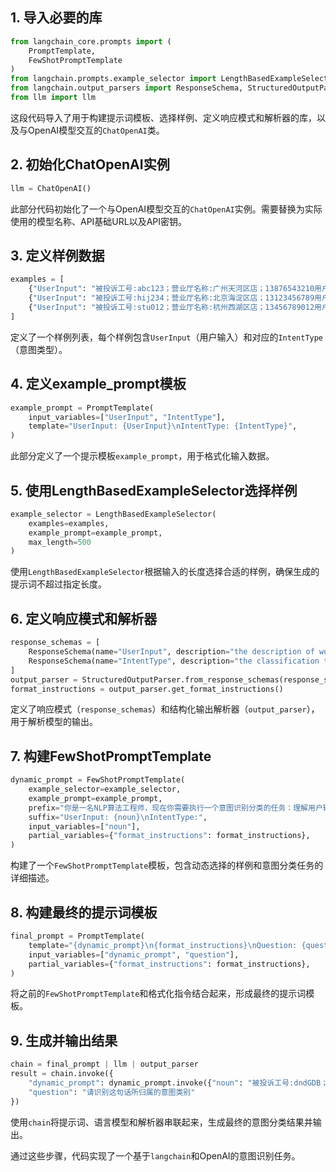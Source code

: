 ## 1. 导入必要的库
```python
from langchain_core.prompts import (
    PromptTemplate,
    FewShotPromptTemplate
)
from langchain.prompts.example_selector import LengthBasedExampleSelector
from langchain.output_parsers import ResponseSchema, StructuredOutputParser
from llm import llm
```
这段代码导入了用于构建提示词模板、选择样例、定义响应模式和解析器的库，以及与OpenAI模型交互的`ChatOpenAI`类。

## 2. 初始化ChatOpenAI实例
```python
llm = ChatOpenAI()
```
此部分代码初始化了一个与OpenAI模型交互的`ChatOpenAI`实例。需要替换为实际使用的模型名称、API基础URL以及API密钥。

## 3. 定义样例数据
```python
examples = [
    {"UserInput": "被投诉工号:abc123；营业厅名称:广州天河区店；13876543210用户反映本月资费异常增加，要求核实账单，2023-08-0110:15:23。工号： abc123，要求在24小时内解决，如未处理将投诉到上级部门。", "IntentType": "资费"},
    {"UserInput": "被投诉工号:hij234；营业厅名称:北京海淀区店；13123456789用户反映套餐升档后流量未增加，2023-08-0412:45:59。工号： hij234，要求重新核查套餐内容并恢复原套餐。", "IntentType": "套餐"},
    {"UserInput": "被投诉工号:stu012；营业厅名称:杭州西湖区店；13456789012用户反映营业厅服务态度差，2023-08-0716:15:08。工号： stu012，要求道歉并给予服务改进方案。", "IntentType": "服务"},
]
```
定义了一个样例列表，每个样例包含`UserInput`（用户输入）和对应的`IntentType`（意图类型）。

## 4. 定义example_prompt模板
```python
example_prompt = PromptTemplate(
    input_variables=["UserInput", "IntentType"],
    template="UserInput: {UserInput}\nIntentType: {IntentType}",
)
```
此部分定义了一个提示模板`example_prompt`，用于格式化输入数据。

## 5. 使用LengthBasedExampleSelector选择样例
```python
example_selector = LengthBasedExampleSelector(
    examples=examples,
    example_prompt=example_prompt,
    max_length=500
)
```
使用`LengthBasedExampleSelector`根据输入的长度选择合适的样例，确保生成的提示词不超过指定长度。

## 6. 定义响应模式和解析器
```python
response_schemas = [
    ResponseSchema(name="UserInput", description="the description of work orders"),
    ResponseSchema(name="IntentType", description="the classification type"),
]
output_parser = StructuredOutputParser.from_response_schemas(response_schemas)
format_instructions = output_parser.get_format_instructions()
```
定义了响应模式（`response_schemas`）和结构化输出解析器（`output_parser`），用于解析模型的输出。

## 7. 构建FewShotPromptTemplate
```python
dynamic_prompt = FewShotPromptTemplate(
    example_selector=example_selector,
    example_prompt=example_prompt,
    prefix="你是一名NLP算法工程师，现在你需要执行一个意图识别分类的任务：理解用户输入并将其匹配到对应的意图。为了得到符合要求的答案，请按照下面的过程，一步步思考并得出回答：1、你需要先了解意图信息一共有如下三个类别：资费、套餐、服务。这三个类别的具体含义如下：资费：指用户对当前资费或账单有疑问或异常。例如，用户反映资费异常增加、被收取了不明附加费用，或者套餐中的某些资费内容未按预期提供等。该类意图主要涉及用户对资费的核实、调整或争议的解决。套餐：指用户对当前使用的套餐内容或变更有疑问或需求。例如，用户反映套餐升档后服务未按预期提供，套餐变更过程中费用有误，或者对套餐的服务内容存在争议等。该类意图涉及套餐的核实、调整、变更或恢复等需求。服务：指用户对营业厅或客服的服务质量、技术支持等有疑问或不满。例如，用户投诉服务态度差、网络故障未及时处理、客服电话无人接听等。该类意图涉及服务质量的反馈、技术支持的请求或客服响应速度的改善等。其他：用户描述不符合上述任何意图，则分类到该意图。2、你要做的是只需要理解用户输入内容是想要干什么，然后对应到相应的意图类别即可。",
    suffix="UserInput: {noun}\nIntentType:",
    input_variables=["noun"],
    partial_variables={"format_instructions": format_instructions},
)
```
构建了一个`FewShotPromptTemplate`模板，包含动态选择的样例和意图分类任务的详细描述。

## 8. 构建最终的提示词模板
```python
final_prompt = PromptTemplate(
    template="{dynamic_prompt}\n{format_instructions}\nQuestion: {question}",
    input_variables=["dynamic_prompt", "question"],
    partial_variables={"format_instructions": format_instructions},
)
```
将之前的`FewShotPromptTemplate`和格式化指令结合起来，形成最终的提示词模板。

## 9. 生成并输出结果
```python
chain = final_prompt | llm | output_parser
result = chain.invoke({
    "dynamic_prompt": dynamic_prompt.invoke({"noun": "被投诉工号:dndGDB；营业厅名称:长治潞城区店上潞卓农村泛渠道；13712347701用户反映没有办理套餐升档享流量及数字权益 2023-07-3015:29:59，工号： dndGDB，要求取消处理并改回原套餐。 受理节点：移动业务→业务营销→本省业务营销→社会渠道→办理规范→本省问题→全局流转 请尽快处理，一个小时后回访客户，如未处理将形成工单。"}).text,
    "question": "请识别这句话所归属的意图类别"
})
```
使用`chain`将提示词、语言模型和解析器串联起来，生成最终的意图分类结果并输出。

通过这些步骤，代码实现了一个基于`langchain`和OpenAI的意图识别任务。
```
